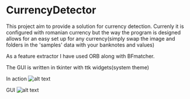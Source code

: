 # CurrencyDetector

This project aim to provide a solution for currency detection. Currenly it is configured with romanian currency but the way the program is designed allows for an easy set up for any currency(simply swap the image and folders in the 'samples' data with
your banknotes and values)

As a feature extractor I have used ORB along with BFmatcher.

The GUI is written in tkinter with ttk widgets(system theme)

In action
![alt text](https://github.com/arkcaelt/CurrencyDetector/blob/master/Capture.PNG)

GUI
![alt text](https://github.com/arkcaelt/CurrencyDetector/blob/master/gui.PNG)

